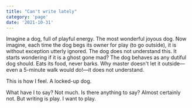 ```yaml
---
title: "Can't write lately"
category: 'page'
date: '2021-10-31'
---
```


Imagine a dog, full of playful energy. The most wonderful joyous dog. Now imagine, each time the dog begs its owner for play (to go outside), it is without exception utterly ignored. The dog does not understand this. It starts wondering if it is a ghost gone mad? The dog behaves as any dutiful dog should. Eats its food, never barks. Why master doesn't let it outside—even a 5-minute walk would do!—it does not understand.

This is how I feel. A locked-up dog.

What have I to say? Not much. Is there anything to say? Almost certainly not. But writing is play. I want to play.

